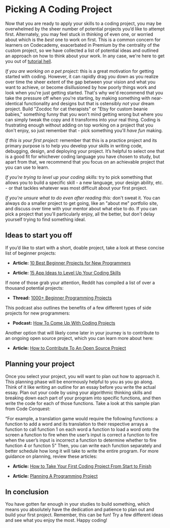 # Picking A Coding Project
Now that you are ready to apply your skills to a coding project, you may be overwhelmed by the sheer number of potential projects you’d like to attempt first. Alternately, you may feel stuck in thinking of even one, or worried about which is the *best* one to work on first. This is a common concern for learners on Codecademy, exacerbated in Premium by the centrality of the custom project, so we have collected a list of potential ideas and outlined an approach on how to think about your work.  In any case, we're here to get you out of [tutorial hell](https://dev.to/beznet/a-definitive-guide-for-escaping-tutorial-hell-102c).

*If you are working on a pet project:* this is a great motivation for getting started with coding.  However, it can rapidly drag you down as you realize over time the sheer extent of the gap between your vision and what you want to achieve, or become disillusioned by how poorly things work and look when you're just getting started.  That's why we'd recommend that you take the pressure off when you're starting, by making something with near-identical functionality and designs but that is ostensibly _not_ your dream project.  Build "Zocdoc for cat therapists" or "Etsy for custom beanie babies," something funny that you won't mind getting wrong but where you can simply tweak the copy and it transforms into your real thing.  Coding is frustrating enough without adding on top working on a project that you don't enjoy, so just remember that - pick something you'll _have fun_ making.

*If this is your first project:* remember that this is a practice project and its primary purpose is to help you develop your skills in writing code, debugging, design, and deploying your project. It’s helpful to select one that is a good fit for whichever coding language you have chosen to study, but apart from that, we recommend that you focus on an achievable project that you can use to learn. 
 
*If you’re trying to level up your coding skills:* try to pick something that allows you to build a specific skill - a new language, your design ability, etc. - or that tackles whatever was most difficult about your first project.

*If you're unsure what to do even after reading this:* don't sweat it.  You can always do a smaller project to get going, like an "about me" portfolio site, and discuss over time with your mentor about what else to do.  If you can pick a project that you'll particularly enjoy, all the better, but don't delay yourself trying to find something ideal.
 
## Ideas to start you off
 
If you’d like to start with a short, doable project, take a look at these concise list of beginner projects:
 
* **Article:** [10 Best Beginner Projects for New Programmers](https://www.makeuseof.com/tag/beginner-programming-projects/)
 
* **Article:** [15 App Ideas to Level Up Your Coding Skills](https://blog.bitsrc.io/15-app-ideas-to-build-and-level-up-your-coding-skills-28612c72a3b1)
 
If none of those grab your attention, Reddit has compiled a list of over a thousand potential projects: 
 
* **Thread:** [1000+ Beginner Programming Projects](https://www.reddit.com/r/learnprogramming/comments/2a9ygh/1000_beginner_programming_projects_xpost/)
 
This podcast also outlines the benefits of a few different types of side projects for new programmers:
 
* **Podcast:** [How To Come Up With Coding Projects](https://learntocodewith.me/podcast/programming-projects/)
 
Another option that will likely come later in your journey is to contribute to an ongoing open source project, which you can learn more about here: 
 
* **Article:** [How to Contribute To An Open Source Project](https://rubygarage.org/blog/how-contribute-to-open-source-projects) 
 
 
## Planning your project
Once you select your project, you will want to plan out how to approach it. This planning phase will be enormously helpful to you as you go along. Think of it like writing an outline for an essay before you write the actual essay. Plan out your code by using your algorithmic thinking skills and breaking down each part of your program into specific functions, and then write the code for each of those functions. Take a look at this sample plan from Code Conquest: 
 
“For example, a translation game would require the following functions:
a function to add a word and its translation to their respective arrays
a function to call function 1 on each word
a function to load a word onto the screen
a function to fire when the user’s input is correct
a function to fire when the user’s input is incorrect
a function to determine whether to fire function 4 or function 5”
Then, you can write each function separately and better schedule how long it will take to write the entire program. 
For more guidance on planning, review these articles: 
 
* **Article:** [How to Take Your First Coding Project From Start to Finish](https://lifehacker.com/how-to-take-your-first-coding-project-from-start-to-fin-5836753)
 
* **Article:** [Planning A Programming Project](https://www.khanacademy.org/computing/computer-programming/programming/good-practices/a/planning-a-programming-project)
 
 
## In conclusion
You have gotten far enough in your studies to build something, which means you absolutely have the dedication and patience to plan out and build your first project. Remember, this can be fun! Try a few different ideas and see what you enjoy the most. Happy coding!

